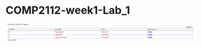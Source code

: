 # COMP2112-week1-Lab_1

![Image of Yaktocat](https://raw.githubusercontent.com/danielRamosGithub/COMP2112-week1-Lab_1/master/Table%20on%20console.png)

